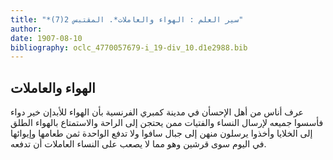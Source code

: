 ```yaml
---
title: "*سير العلم : الهواء والعاملات*. المقتبس 2(7)"
author: 
date: 1907-08-10
bibliography: oclc_4770057679-i_19-div_10.d1e2988.bib
---
```




##  الهواء والعاملات 


 عرف أناس من أهل الإحسأن في مدينة كمبري الفرنسية بأن الهواء للأبدإن خير دواء فأسسوا جميعه لإرسال النساء والفتيات ممن يحتجن إلى الراحة والاستمتاع بالهواء الطلق إلى الخلايا وأخذوا يرسلون منهن إلى جبال سافوا ولا تدفع الواحدة ثمن طعامها وإيوائها في اليوم سوى قرشين وهو مما لا يصعب على النساء العاملات أن تدفعه. 
